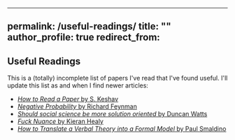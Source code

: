 
---
permalink: /useful-readings/
title: ""
author_profile: true
redirect_from:
---
## Useful Readings
This is a (totally) incomplete list of papers I've read that I've found useful. I'll update this list as and when I find newer articles:

- [*How to Read a Paper* by S. Keshav](/files/keshav-read-paper.pdf)
- [*Negative Probability* by Richard Feynman](/files/feynman-negative-probability.pdf)
- [*Should social science be more solution oriented* by Duncan Watts](/files/watts-social-science-solution-oriented.pdf)
- [*Fuck Nuance* by Kieran Healy](/files/healy-fuck-nuance.pdf)
- [*How to Translate a Verbal Theory into a Formal Model* by Paul Smaldino](/files/smaldino-theory-model.pdf)
<!--stackedit_data:
eyJoaXN0b3J5IjpbLTkwMTg2Mjg3Nl19
-->